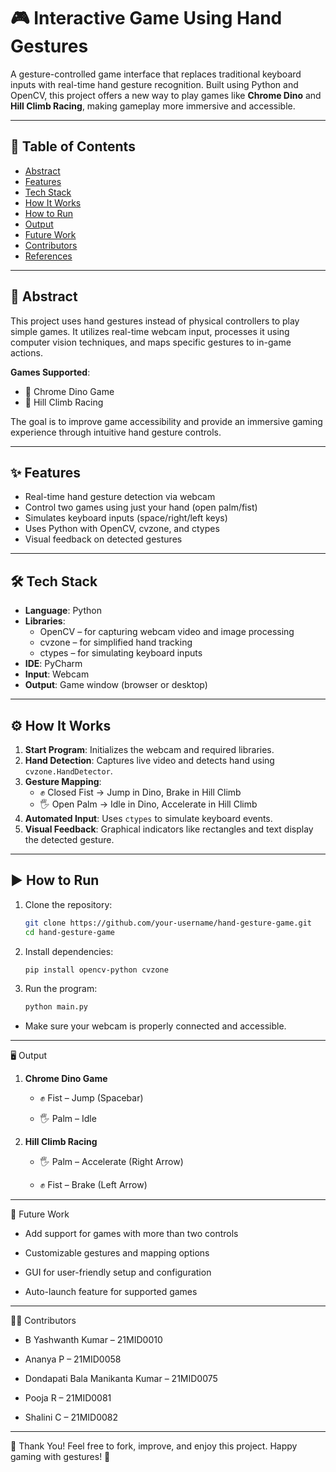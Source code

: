 # 🎮 Interactive Game Using Hand Gestures

A gesture-controlled game interface that replaces traditional keyboard inputs with real-time hand gesture recognition. Built using Python and OpenCV, this project offers a new way to play games like **Chrome Dino** and **Hill Climb Racing**, making gameplay more immersive and accessible.

---

## 📌 Table of Contents

- [Abstract](#abstract)
- [Features](#features)
- [Tech Stack](#tech-stack)
- [How It Works](#how-it-works)
- [How to Run](#how-to-run)
- [Output](#output)
- [Future Work](#future-work)
- [Contributors](#contributors)
- [References](#references)

---

## 📄 Abstract

This project uses hand gestures instead of physical controllers to play simple games. It utilizes real-time webcam input, processes it using computer vision techniques, and maps specific gestures to in-game actions.

**Games Supported**:
- 🦖 Chrome Dino Game  
- 🚗 Hill Climb Racing

The goal is to improve game accessibility and provide an immersive gaming experience through intuitive hand gesture controls.

---

## ✨ Features

- Real-time hand gesture detection via webcam
- Control two games using just your hand (open palm/fist)
- Simulates keyboard inputs (space/right/left keys)
- Uses Python with OpenCV, cvzone, and ctypes
- Visual feedback on detected gestures

---

## 🛠 Tech Stack

- **Language**: Python
- **Libraries**:
  - OpenCV – for capturing webcam video and image processing
  - cvzone – for simplified hand tracking
  - ctypes – for simulating keyboard inputs
- **IDE**: PyCharm
- **Input**: Webcam
- **Output**: Game window (browser or desktop)

---

## ⚙️ How It Works

1. **Start Program**: Initializes the webcam and required libraries.
2. **Hand Detection**: Captures live video and detects hand using `cvzone.HandDetector`.
3. **Gesture Mapping**:
   - ✊ Closed Fist → Jump in Dino, Brake in Hill Climb
   - 🖐️ Open Palm → Idle in Dino, Accelerate in Hill Climb
4. **Automated Input**: Uses `ctypes` to simulate keyboard events.
5. **Visual Feedback**: Graphical indicators like rectangles and text display the detected gesture.

---

## ▶️ How to Run

1. Clone the repository:
   ```bash
   git clone https://github.com/your-username/hand-gesture-game.git
   cd hand-gesture-game
2. Install dependencies:
    ```bash
   pip install opencv-python cvzone
4. Run the program:
    ```bash
   python main.py

- Make sure your webcam is properly connected and accessible.

---

🖥️ Output
1. **Chrome Dino Game**
   - ✊ Fist – Jump (Spacebar)

   - 🖐️ Palm – Idle

2. **Hill Climb Racing**
   - 🖐️ Palm – Accelerate (Right Arrow)

   - ✊ Fist – Brake (Left Arrow)

---

🔮 Future Work
- Add support for games with more than two controls

- Customizable gestures and mapping options

- GUI for user-friendly setup and configuration

- Auto-launch feature for supported games

---

👨‍💻 Contributors
- B Yashwanth Kumar – 21MID0010

- Ananya P – 21MID0058

- Dondapati Bala Manikanta Kumar – 21MID0075

- Pooja R – 21MID0081

- Shalini C – 21MID0082

---

🙌 Thank You!
Feel free to fork, improve, and enjoy this project. Happy gaming with gestures! 🎉

